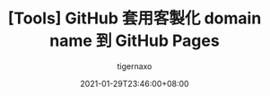 ---
title: "[Tools] GitHub 套用客製化 domain name 到  GitHub Pages"
date: 2021-01-29T23:46:00+08:00
lastmod: 2021-01-29T23:46:00+08:00
draft: true
tags: ["GitHub", "GitHub Pages" ]
categories: ["Tools"]
author: "tigernaxo"

autoCollapseToc: false
---